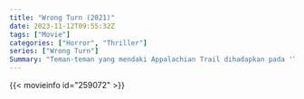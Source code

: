 ```yaml
---
title: "Wrong Turn (2021)"
date: 2023-11-12T09:55:32Z
tags: ["Movie"]
categories: ["Horror", "Thriller"]
series: ["Wrong Turn"]
Summary: "Teman-teman yang mendaki Appalachian Trail dihadapkan pada 'The Foundation', sebuah komunitas yang terdiri dari orang-orang yang telah tinggal di pegunungan selama ratusan tahun."
---
```


<mux-player stream-type="on-demand"
src="https://kp3d-my.sharepoint.com/personal/ryoo_kp3d_onmicrosoft_com/_layouts/15/download.aspx?share=EdF4df2JtklPpL_Ld5QO1oQBbrNYYgBkr2xQ6-Nhe9xIkQ" prefer-playback="mse" controls>

</mux-player>


{{< movieinfo id="259072" >}}

<script src="https://cdn.jsdelivr.net/npm/@mux/mux-player"></script>

 <script type="application/ld+json ">
{
"@context": "https://schema.org/",
"@type": "VideoObject",
"name": "Wrong Turn (2021)",
"contentUrl": "https://stream.mux.com/6B2jZ01Zw1whskJybHMxvjagtPi67OnYVK4O8OnTBfjQ.m3u8",
"thumbnailUrl": "https://www.themoviedb.org/t/p/original/lLv2CGS11DHfnX12NJrJv1oNwLu.jpg?width=314&fit_mode=preserve&time=25",
"uploadDate": "2023-11-12T09:55:32Z",
}

</script>
